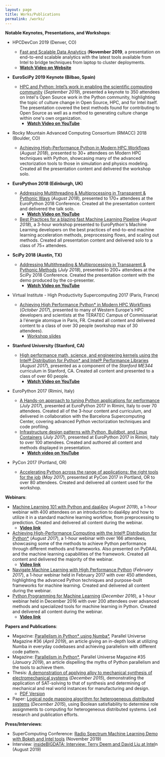```yaml
---
layout: page
title: Works/Publications
permalink: /works/
---
```


__Notable Keynotes, Presentations, and Workshops__:
- HPCDevCon 2019 (Denver, CO)
  - [Fast and Scalable Data Analytics](https://techdecoded.intel.io/essentials/fast-scalable-data-analytics-machine-learning-with-intel-distribution-for-python/#gs.yejgf2) (__November 2019__, a presentation on end-to-end scalable analytics with the latest tools available from Intel to bridge techniques from laptop to cluster deployments.
  - [__Watch Video on Website__](https://techdecoded.intel.io/essentials/fast-scalable-data-analytics-machine-learning-with-intel-distribution-for-python/#gs.yejgf2)
- __EuroSciPy 2019 Keynote (Bilbao, Spain)__
  - [HPC and Python: Intel’s work in enabling the scientific computing community](https://www.euroscipy.org/2019/) (_September 2019_), presented a keynote to 350 attendees on Intel's Open Source work in the Python community, highlighting the topic of culture change in Open Source, HPC, and for Intel itself.  The presentation covered the best methods found for contributing to Open Source as well as a method to generating culture change within one's own organization.
    - [__Watch Video on YouTube__](https://www.youtube.com/watch?v=kCnhw97PETM)
- Rocky Mountain Advanced Computing Consortium (RMACC) 2018 (Boulder, CO)
  - [Achieving High-Performance Python in Modern HPC Workflows](https://rmacc2018hpcsymposium.sched.com/event/FC9z/achieving-high-performance-python-in-modern-hpc-workflow?iframe=no&w=100%&sidebar=yes&bg=no) (_August 2018_), presented to 30+ attendees on Modern HPC techniques with Python, showcasing many of the advanced vectorization tools to those in simulation and physics modeling.  Created all the presentation content and delivered the workshop solo.
- __EuroPython 2018 (Edinburgh, UK)__
  - [Addressing Multithreading & Multiprocessing in Transparent & Pythonic Ways](https://ep2018.europython.eu/conference/talks/addressing-multithreading-and-multiprocessing-in-transparent-and-pythonic-ways) (_August 2018_), presented to 170+ attendees at the EuroPython 2018 Conference.  Created all the presentation content and delivered the talk solo.
    - [__Watch Video on YouTube__](https://youtu.be/x5tcYO-SVnc?t=3m13s)
  - [Best Practices for a blazing fast Machine Learning Pipeline](https://ep2018.europython.eu/conference/talks/best-practices-blazing-fast-machine-learning-pipeline) (_August 2018_), a 3-hour workshop presented to EuroPython's Machine Learning developers on the best practices of end-to-end machine learning acceleration methods, preprocessing flows, and scaling out methods.  Created all presentation content and delivered solo to a class of 75+ attendees.
- __SciPy 2018 (Austin, TX)__
  - [Addressing Multithreading & Multiprocessing in Transparent & Pythonic Methods](https://www.youtube.com/watch?v=HKjM3peINtw) (_July 2018_), presented to 200+ attendees at the SciPy 2018 Conference.  Created the presentation content with the demo produced by the co-presenter.
    - [__Watch Video on YouTube__](https://www.youtube.com/watch?v=HKjM3peINtw)
- Virtual Institute \- High Productivity Supercomputing 2017 (Paris, France)
  - [Achieving High Performance Python* in Modern HPC Workflows](http://www.vi-hps.org/training/tws/tw26.html) (_October 2017_), presented to many of Western Europe's HPC developers and scientists at the TERATEC Campus of Commissariat à l'énergie atomique in Paris, FR.  Created all content and delivered content to a class of over 30 people (workshop max of 30 attendees).
    - [Workshop slides](http://www.vi-hps.org/upload/material/tw26/Intel_Python.pdf)
- __Stanford University (Stanford, CA)__
  - [High performance math, science, and engineering kernels using the Intel® Distribution for Python* and Intel® Performance Libraries](https://www.youtube.com/watch?v=aafE2yHgeGI&index=3&list=PLOoGUrwjS08MypOLt_udsrUTwudqLRUq2) (_August 2017_), presented as a component of the _Stanford ME344_ curriculum in Stanford, CA.  Created all content and presented to a class of over 60 people.
    - [__Watch Video on YouTube__](https://www.youtube.com/watch?v=aafE2yHgeGI&index=3&list=PLOoGUrwjS08MypOLt_udsrUTwudqLRUq2)
- EuroPython 2017 (Rimini, Italy)
  - [A Hands-on approach to tuning Python applications for performance](https://ep2017.europython.eu/conference/talks/a-hands-on-approach-to-tuning-python-applications-for-performance) (_July 2017_), presented at EuroPython 2017 in Rimini, Italy to over 70 attendees. Created all of the 3-hour content and curriculum, and delivered in collaboration with the Barcelona Supercomputing Center, covering advanced Python vectorization techniques and code profiling.
  - [Infrastructure design patterns with Python, Buildbot, and Linux Containers](https://ep2017.europython.eu/conference/talks/infrastructure-design-patterns-with-python-buildbot-and-linux-containers) (_July 2017_), presented at EuroPython 2017 in Rimini, Italy to over 100 attendees. Created and authored all content and methods displayed in presentation.
    - [__Watch video on YouTube__](https://www.youtube.com/watch?v=NlFuQT8tCGk&t=27962s)

- PyCon 2017 (Portland, OR)
  - [Accelerating Python across the range of applications: the right tools for the job](https://us.pycon.org/2017/schedule/presentation/789/) (_May 2017_), presented
 at PyCon 2017 in Portland, OR to over 80 attendees. Created and delivered all content used
 for the workshop.


__Webinars__:
- [Machine Learning 101 with Python and daal4py](https://techdecoded.intel.io/essentials/machine-learning-101-with-python-and-daal4py/#gs.3vuhpq) (_August 2019_), a 1-hour webinar with 400 attendees on an introduction to daal4py and how to utilize it in a standard machine learning workflow, from preprocessing to prediction.  Created and delivered all content during the webinar.
  - [__Video link__](https://techdecoded.intel.io/essentials/machine-learning-101-with-python-and-daal4py/#gs.3vuhpq)
- [Achieving High-Performance Computing with the Intel® Distribution for Python*](https://software.seek.intel.com/ComputingDistributionForPython_Reg) (_August 2017_), a 1-hour webinar with over 166 attendees, showcasing some of the methods to achieve Python performance through different methods and frameworks.  Also presented on PyDAAL and the machine learning capabilities of the framework.  Created all content and delivered the majority of the webinar.
  - [__Video link__](https://software.intel.com/en-us/videos/achieving-high-performance-computing-with-the-intel-distribution-for-python)
- [Navigate Machine Learning with High Performance Python](http://infotech.report/view-events.aspx?EventID=1935) (_February 2017_), a 1-hour webinar held in February 2017 with over 450 attendees, highlighting the advanced Python techniques and purpose-built frameworks for machine learning. Created and delivered all content during the webinar.
- [Python Programming for Machine Learning](https://software.intel.com/en-us/videos/python-programming-for-machine-learning) (_December 2016_), a 1-hour webinar held in December 2016 with over 200 attendees over advanced methods and specialized tools for machine learning in Python. Created and delivered all content during the webinar.
  - [__Video link__](https://software.intel.com/en-us/videos/python-programming-for-machine-learning)

__Papers and Publications__:
- Magazine: [Parallelism in Python* using Numba*](https://software.intel.com/en-us/download/parallel-universe-magazine-issue-36-april-2019), Parallel Universe Magazine #36 (_April 2019_), an article giving an in-depth look at utilizing Numba in everyday codebases and achieving parallelism with different code pattern.
- Magazine: [Parallelism in Python*](https://software.intel.com/en-us/download/parallel-universe-magazine-issue-35-january-2019), Parallel Universe Magazine #35 (_January 2019_), an article dispelling the myths of Python parallelism and the tools to achieve them.
- Thesis: [A demonstration of applying alloy to mechanical synthesis of electromechanical systems](http://catalog.lib.utexas.edu/search%7ES29?/X(mechanical+synthesis)&searchscope=29&SORT=D/X(mechanical+synthesis)&searchscope=29&SORT=D&SUBKEY=(mechanical+synthesis)/1%2C498%2C498%2CB/frameset&FF=X(mechanical+synthesis)&searchscope=29&SORT=D&1%2C1%2C) (_December 2015_), demonstrating the application of SAT-solving to that of synthesis and determining of mechanical and real world instances for manufacturing and design.
  - [PDF Version](https://repositories.lib.utexas.edu/bitstream/handle/2152/34587/LIU-MASTERSREPORT-2015.pdf)
- Paper: [Logical node mapping algorithm for heterogeneous distributed systems](https://github.com/triskadecaepyon/DF_RoleMatrix/blob/master/Documentation/Final_Report.pdf) (_December 2015_), using Boolean satisfiability to determine role assignments to computing for heterogeneous distributed systems. Led research and publication efforts.

__Press/Interviews__:
 - SuperComputing Conference: [Radio Spectrum Machine Learning Demo with Bokeh and Intel tools](https://twitter.com/IntelDevTools/status/1217499755301031937) (November 2019)
 - Interview: [insideBIGDATA: Interview: Terry Deem and David Liu at Intel](https://insidebigdata.com/2019/09/03/interview-terry-deem-and-david-liu-at-intel/)n (August 2019)
